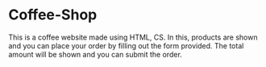 # Coffee-Shop
This is a coffee website made using HTML, CS. 
In this, products are shown and you can place your order by filling out the form provided.
The total amount will be shown and you can submit the order.
